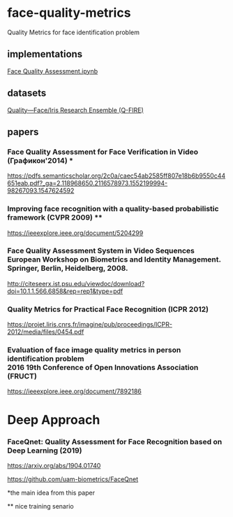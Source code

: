 # face-quality-metrics
Quality Metrics for face identification problem

## implementations
[Face Quality Assessment.ipynb](https://nbviewer.jupyter.org/github/alireza-akhavan/face-quality-metrics/blob/master/Face%20Quality%20Assessment.ipynb)


## datasets
[Quality—Face/Iris Research Ensemble (Q-FIRE)](https://citer.clarkson.edu/biometric-dataset-collections/quality-faceiris-research-ensemble-q-fire/)

## papers

### Face Quality Assessment for Face Verification in Video (Графикон'2014) *
https://pdfs.semanticscholar.org/2c0a/caec54ab2585ff807e18b6b9550c44651eab.pdf?_ga=2.118968650.2116578973.1552199994-98267093.1547624592

### Improving face recognition with a quality-based probabilistic framework (CVPR 2009) **
https://ieeexplore.ieee.org/document/5204299

### Face Quality Assessment System in Video Sequences <br> European Workshop on Biometrics and Identity Management. Springer, Berlin, Heidelberg, 2008.
http://citeseerx.ist.psu.edu/viewdoc/download?doi=10.1.1.566.6858&rep=rep1&type=pdf

### Quality Metrics for Practical Face Recognition (ICPR 2012)
https://projet.liris.cnrs.fr/imagine/pub/proceedings/ICPR-2012/media/files/0454.pdf

### Evaluation of face image quality metrics in person identification problem<br> 2016 19th Conference of Open Innovations Association (FRUCT)
 https://ieeexplore.ieee.org/document/7892186
 
 
# Deep Approach

### FaceQnet: Quality Assessment for Face Recognition based on Deep Learning  (2019)

https://arxiv.org/abs/1904.01740

https://github.com/uam-biometrics/FaceQnet
 
 *the main idea from this paper
 
 ** nice training senario
